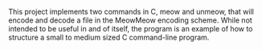 This project implements two commands in C, meow and unmeow, that will encode and decode a file in the MeowMeow encoding scheme. While not intended to be useful in and of itself, the program is an example of how to structure a small to medium sized C command-line program.